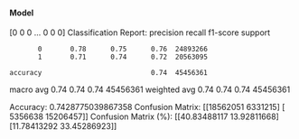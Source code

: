 #### Model
[0 0 0 ... 0 0 0]
Classification Report:
              precision    recall  f1-score   support

           0       0.78      0.75      0.76  24893266
           1       0.71      0.74      0.72  20563095

    accuracy                           0.74  45456361
   macro avg       0.74      0.74      0.74  45456361
weighted avg       0.74      0.74      0.74  45456361

Accuracy: 0.7428775039867358
Confusion Matrix:
[[18562051  6331215]
 [ 5356638 15206457]]
Confusion Matrix (%):
[[40.83488117 13.92811668]
 [11.78413292 33.45286923]]
